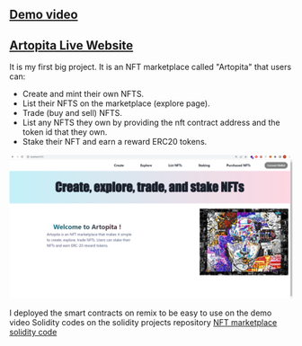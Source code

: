 ## [Demo video](https://www.linkedin.com/feed/update/urn:li:activity:6979464941334343680/)
## [Artopita Live Website](https://artopita-nftmarketplace.vercel.app/)


It is my first big project. It is an NFT marketplace called "Artopita" that users can:
- Create and mint their own NFTS.
- List their NFTS on the marketplace (explore page). 
- Trade (buy and sell) NFTS.
- List any NFTS they own by providing the nft contract address and the token id that they own.
- Stake their NFT and earn a reward ERC20 tokens.

![Artopia NFT marketplace](media/Artopita_home_page.PNG)


I deployed the smart contracts on remix to be easy to use on the demo video
Solidity codes on the solidity projects repository [NFT marketplace solidity code](https://github.com/Eidoox/Smart-contracts-solidity-projects/tree/main/NFT%20Marketplace)
 
